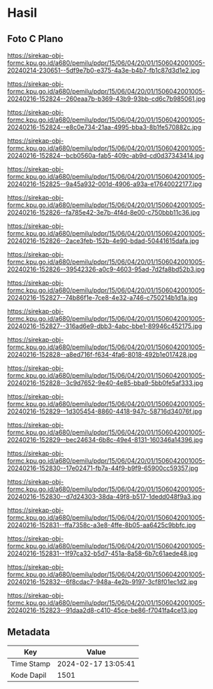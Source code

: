 # Hasil

## Foto C Plano

https://sirekap-obj-formc.kpu.go.id/a680/pemilu/pdpr/15/06/04/20/01/1506042001005-20240214-230651--5df9e7b0-e375-4a3e-b4b7-fb1c87d3d1e2.jpg

https://sirekap-obj-formc.kpu.go.id/a680/pemilu/pdpr/15/06/04/20/01/1506042001005-20240216-152824--260eaa7b-b369-43b9-93bb-cd6c7b985061.jpg

https://sirekap-obj-formc.kpu.go.id/a680/pemilu/pdpr/15/06/04/20/01/1506042001005-20240216-152824--e8c0e734-21aa-4995-bba3-8b1fe570882c.jpg

https://sirekap-obj-formc.kpu.go.id/a680/pemilu/pdpr/15/06/04/20/01/1506042001005-20240216-152824--bcb0560a-fab5-409c-ab9d-cd0d37343414.jpg

https://sirekap-obj-formc.kpu.go.id/a680/pemilu/pdpr/15/06/04/20/01/1506042001005-20240216-152825--9a45a932-001d-4906-a93a-e17640022177.jpg

https://sirekap-obj-formc.kpu.go.id/a680/pemilu/pdpr/15/06/04/20/01/1506042001005-20240216-152826--fa785e42-3e7b-4f4d-8e00-c750bbb11c36.jpg

https://sirekap-obj-formc.kpu.go.id/a680/pemilu/pdpr/15/06/04/20/01/1506042001005-20240216-152826--2ace3feb-152b-4e90-bdad-50441615dafa.jpg

https://sirekap-obj-formc.kpu.go.id/a680/pemilu/pdpr/15/06/04/20/01/1506042001005-20240216-152826--39542326-a0c9-4603-95ad-7d2fa8bd52b3.jpg

https://sirekap-obj-formc.kpu.go.id/a680/pemilu/pdpr/15/06/04/20/01/1506042001005-20240216-152827--74b86f1e-7ce8-4e32-a746-c750214b1d1a.jpg

https://sirekap-obj-formc.kpu.go.id/a680/pemilu/pdpr/15/06/04/20/01/1506042001005-20240216-152827--316ad6e9-dbb3-4abc-bbe1-89946c452175.jpg

https://sirekap-obj-formc.kpu.go.id/a680/pemilu/pdpr/15/06/04/20/01/1506042001005-20240216-152828--a8ed716f-f634-4fa6-8018-492b1e017428.jpg

https://sirekap-obj-formc.kpu.go.id/a680/pemilu/pdpr/15/06/04/20/01/1506042001005-20240216-152828--3c9d7652-9e40-4e85-bba9-5bb0fe5af333.jpg

https://sirekap-obj-formc.kpu.go.id/a680/pemilu/pdpr/15/06/04/20/01/1506042001005-20240216-152829--1d305454-8860-4418-947c-58716d34076f.jpg

https://sirekap-obj-formc.kpu.go.id/a680/pemilu/pdpr/15/06/04/20/01/1506042001005-20240216-152829--bec24634-6b8c-49e4-8131-160346a14396.jpg

https://sirekap-obj-formc.kpu.go.id/a680/pemilu/pdpr/15/06/04/20/01/1506042001005-20240216-152830--17e02471-fb7a-44f9-b9f9-65900cc59357.jpg

https://sirekap-obj-formc.kpu.go.id/a680/pemilu/pdpr/15/06/04/20/01/1506042001005-20240216-152830--d7d24303-38da-49f8-b517-1dedd048f9a3.jpg

https://sirekap-obj-formc.kpu.go.id/a680/pemilu/pdpr/15/06/04/20/01/1506042001005-20240216-152831--ffa7358c-a3e8-4ffe-8b05-aa6425c9bbfc.jpg

https://sirekap-obj-formc.kpu.go.id/a680/pemilu/pdpr/15/06/04/20/01/1506042001005-20240216-152831--1f97ca32-b5d7-451a-8a58-6b7c61aede48.jpg

https://sirekap-obj-formc.kpu.go.id/a680/pemilu/pdpr/15/06/04/20/01/1506042001005-20240216-152832--6f8cdac7-948a-4e2b-9197-3cf8f01ec1d2.jpg

https://sirekap-obj-formc.kpu.go.id/a680/pemilu/pdpr/15/06/04/20/01/1506042001005-20240216-152823--91daa2d8-c410-45ce-be86-f7041fa4ce13.jpg


## Metadata

| Key        | Value               |
| ---------- | ------------------- |
| Time Stamp | 2024-02-17 13:05:41 |
| Kode Dapil | 1501                |



